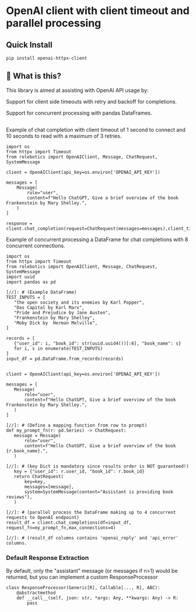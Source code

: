 # OpenAI client with client timeout and parallel processing

## Quick Install

`pip install openai-httpx-client`

## 🤔 What is this?

This library is aimed at assisting with OpenAI API usage by:

Support for client side timeouts with retry and backoff for completions.

Support for concurrent processing with pandas DataFrames.

##

Example of chat completion with client timeout of 1 second to connect and 10 seconds to read with a maximum of 3
retries.

````
import os
from httpx import Timeout
from rolebotics import OpenAIClient, Message, ChatRequest, SystemMessage

client = OpenAIClient(api_key=os.environ['OPENAI_API_KEY'])

messages = [
    Message(
        role="user",
        content=f"Hello ChatGPT, Give a brief overview of the book Frankenstein by Mary Shelley.",
    )
]

response = client.chat_completion(request=ChatRequest(messages=messages),client_timeout=Timeout(1.0,read=10.0),retries=3)

````

Example of concurrent processing a DataFrame for chat completions with 8 concurrent connections.

 ````
import os
from httpx import Timeout
from rolebotics import OpenAIClient, Message, ChatRequest, SystemMessage
import uuid
import pandas as pd

[//]: # (Example DataFrame)
TEST_INPUTS = [
    "the open society and its enemies by Karl Popper",
    "Das Capital by Karl Marx",
    "Pride and Prejudice by Jane Austen",
    "Frankenstein by Mary Shelley",
    "Moby Dick by  Herman Melville",
]

records = [
    {"user_id": i, "book_id": str(uuid.uuid4())[:6], "book_name": s}
    for i, s in enumerate(TEST_INPUTS)
]
input_df = pd.DataFrame.from_records(records)


client = OpenAIClient(api_key=os.environ['OPENAI_API_KEY'])

messages = [
    Message(
        role="user",
        content=f"Hello ChatGPT, Give a brief overview of the book Frankenstein by Mary Shelley.",
    )
]

[//]: # (Define a mapping function from row to prompt)
def my_prompt_fn(r: pd.Series) -> ChatRequest:
    message = Message(
        role="user",
        content=f"Hello ChatGPT, Give a brief overview of the book {r.book_name}.",
    )

[//]: # (key Dict is mandatory since results order is NOT guaranteed!)
    key = {"user_id": r.user_id, "book_id": r.book_id}
    return ChatRequest(
        key=key,
        messages=[message],
        system=SystemMessage(content="Assistant is providing book reviews"),
    )

[//]: # (parallel process the DataFrame making up to 4 concurrent requests to OpenAI endpoint)
result_df = client.chat_completions(df=input_df, request_fn=my_prompt_fn,max_connections=4)

[//]: # (result_df columns contains 'openai_reply' and 'api_error' columns.

````

### Default Response Extraction

By default, only the "assistant" message (or messages if n>1) would be returned,
but you can implement a custom ResponseProcessor

```
class ResponseProcessor(Generic[R], Callable[..., R], ABC):
    @abstractmethod
    def __call__(self, json: str, *args: Any, **kwargs: Any) -> R:
        pass
```


